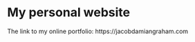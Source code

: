 <h1>My personal website</h1>

<p>The link to my online portfolio: https://jacobdamiangraham.com</p>
